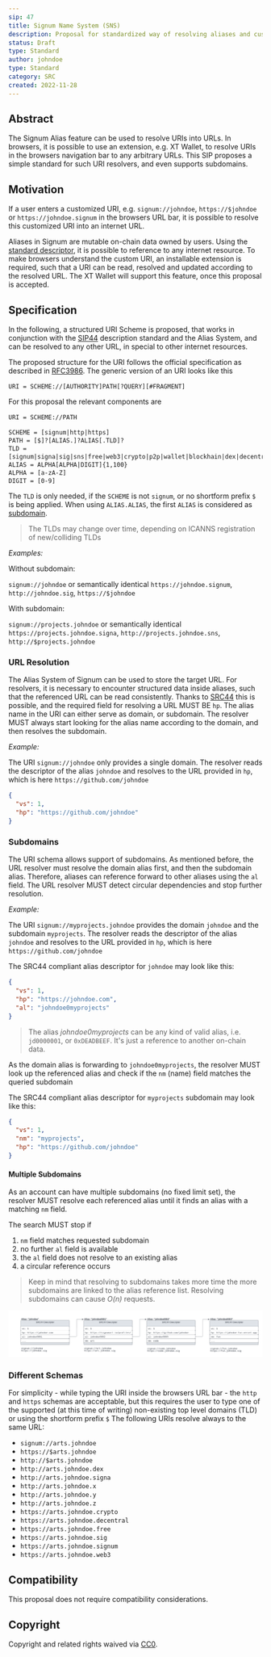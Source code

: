 ```yaml
---
sip: 47
title: Signum Name System (SNS)
description: Proposal for standardized way of resolving aliases and custom URIs into URLs 
status: Draft
type: Standard
author: johndoe
type: Standard
category: SRC
created: 2022-11-28
---
```

## Abstract

The Signum Alias feature can be used to resolve URIs into URLs. In browsers, it is possible to use an extension, e.g. XT Wallet,
to resolve URIs in the browsers navigation bar to any arbitrary URLs. This SIP proposes a simple standard for such URI resolvers, and even supports subdomains. 

## Motivation

If a user enters a customized URI, e.g. `signum://johndoe`, `https://$johndoe` or `https://johndoe.signum` in the browsers URL bar, it is possible to resolve this customized URI into an internet URL.

Aliases in Signum are mutable on-chain data owned by users. Using the [standard descriptor](sip-44.md), it is possible to reference to any internet resource.
To make browsers understand the custom URI, an installable extension is required, such that a URI can be read, resolved and updated according to the resolved URL. The XT Wallet will support this feature, 
once this proposal is accepted.

## Specification

In the following, a structured URI Scheme is proposed, that works in conjunction with the [SIP44](sip-44.md) description standard and the Alias System, and can be resolved to 
any other URL, in special to other internet resources.

The proposed structure for the URI follows the official specification as described in [RFC3986](https://www.ietf.org/rfc/rfc3986.txt). The generic version of an URI looks like this

```
URI = SCHEME://[AUTHORITY]PATH[?QUERY][#FRAGMENT]
```

For this proposal the relevant components are

```
URI = SCHEME://PATH
```

```
SCHEME = [signum|http|https]
PATH = [$]?[ALIAS.]?ALIAS[.TLD]?
TLD = [signum|signa|sig|sns|free|web3|crypto|p2p|wallet|blockhain|dex|decentral|w3|x|y|z]
ALIAS = ALPHA[ALPHA|DIGIT]{1,100}
ALPHA = [a-zA-Z]
DIGIT = [0-9]
```

The `TLD` is only needed, if the `SCHEME` is not `signum`, or no shortform prefix `$` is being applied.
When using `ALIAS.ALIAS`, the first `ALIAS` is considered as [subdomain](#subdomains).

> The TLDs may change over time, depending on ICANNS registration of new/colliding TLDs 

_Examples:_

Without subdomain:

`signum://johndoe` or semantically identical `https://johndoe.signum`, `http://johndoe.sig`, `https://$johndoe`

With subdomain:

`signum://projects.johndoe` or semantically identical `https://projects.johndoe.signa`, `http://projects.johndoe.sns`, `http://$projects.johndoe`


### URL Resolution

The Alias System of Signum can be used to store the target URL. For resolvers, it is necessary to encounter structured data inside aliases, such that the referenced URL can be read consistently.
Thanks to [SRC44](sip-44.md) this is possible, and the required field for resolving a URL MUST BE `hp`. The alias name in the URI can either serve as domain, or subdomain. 
The resolver MUST always start looking for the alias name according to the domain, and then resolves the subdomain.

_Example:_

The URI `signum://johndoe` only provides a single domain. The resolver reads the descriptor of the alias `johndoe` and resolves
to the URL provided in `hp`, which is here `https://github.com/johndoe` 

```json
{
  "vs": 1,
  "hp": "https://github.com/johndoe"
}
```

### Subdomains

The URI schema allows support of subdomains. As mentioned before, the URL resolver must resolve the domain alias first, and then
the subdomain alias. Therefore, aliases can reference forward to other aliases using the `al` field. The URL resolver MUST detect circular dependencies and stop
further resolution.

_Example:_

The URI `signum://myprojects.johndoe` provides the domain `johndoe` and the subdomain `myprojects`. The resolver reads the descriptor of the alias `johndoe` and resolves
to the URL provided in `hp`, which is here `https://github.com/johndoe`

The SRC44 compliant alias descriptor for `johndoe` may look like this:
```json
{
  "vs": 1,
  "hp": "https://johndoe.com",
  "al": "johndoe0myprojects" 
}
```

> The alias _johndoe0myprojects_ can be any kind of valid alias, i.e. `jd0000001`, or `0xDEADBEEF`. It's just a reference to another on-chain data. 

As the domain alias is forwarding to `johndoe0myprojects`, the resolver MUST look up the referenced alias and check if the `nm` (name) field matches the queried subdomain

The SRC44 compliant alias descriptor for `myprojects` subdomain may look like this:

```json
{
  "vs": 1,
  "nm": "myprojects",
  "hp": "https://github.com/johndoe"
}
```

#### Multiple Subdomains

As an account can have multiple subdomains (no fixed limit set), the resolver MUST resolve each referenced alias until it finds an alias with a matching `nm` field.

The search MUST stop if 

1. `nm` field matches requested subdomain
2. no further `al` field is available
3. the `al` field does not resolve to an existing alias
4. a circular reference occurs

> Keep in mind that resolving to subdomains takes more time the more subdomains are linked to the alias reference list. Resolving subdomains can cause _O(n)_ requests.

![image](./assets/sip-47/linked-alias-list.png "Linked List")

### Different Schemas

For simplicity - while typing the URI inside the browsers URL bar - the `http` and `https` schemas are acceptable, but this requires the user
to type one of the supported (at this time of writing) non-existing top level domains (TLD) or using the shortform prefix `$`
The following URIs resolve always to the same URL:

- `signum://arts.johndoe`
- `https://$arts.johndoe`
- `http://$arts.johndoe`
- `http://arts.johndoe.dex`
- `http://arts.johndoe.signa`
- `http://arts.johndoe.x`
- `http://arts.johndoe.y`
- `http://arts.johndoe.z`
- `https://arts.johndoe.crypto`
- `https://arts.johndoe.decentral`
- `https://arts.johndoe.free`
- `https://arts.johndoe.sig`
- `https://arts.johndoe.signum`
- `https://arts.johndoe.web3`

## Compatibility

This proposal does not require compatibility considerations.

## Copyright

Copyright and related rights waived via [CC0](https://creativecommons.org/publicdomain/zero/1.0/).
